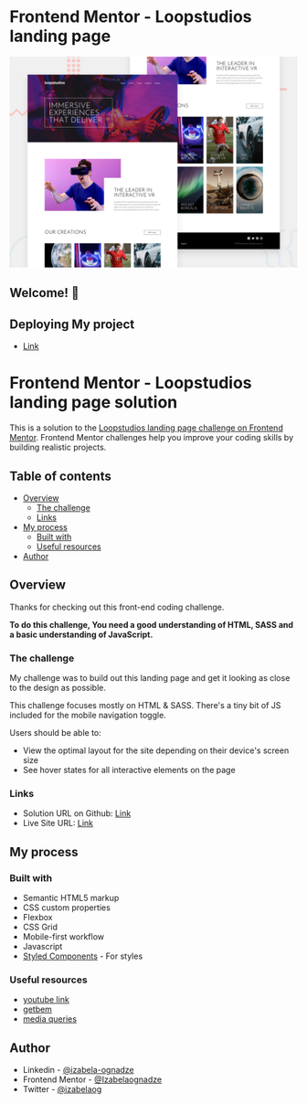 # Frontend Mentor - Loopstudios landing page

![Design preview for the Loopstudios landing page coding challenge](./design/desktop-preview.jpg)

## Welcome! 👋

## Deploying My project

- [Link](https://izabelaognadze.github.io/loopstudios-landing-page-main/)

# Frontend Mentor - Loopstudios landing page solution

This is a solution to the [Loopstudios landing page challenge on Frontend Mentor](https://www.frontendmentor.io/challenges/loopstudios-landing-page-N88J5Onjw). Frontend Mentor challenges help you improve your coding skills by building realistic projects. 

## Table of contents

- [Overview](#overview)
  - [The challenge](#the-challenge)
  - [Links](#links)
- [My process](#my-process)
  - [Built with](#built-with)
  - [Useful resources](#useful-resources)
- [Author](#author)

## Overview

Thanks for checking out this front-end coding challenge.

**To do this challenge, You need a good understanding of HTML, SASS and a basic understanding of JavaScript.**

### The challenge
My challenge was to build out this landing page and get it looking as close to the design as possible.

This challenge focuses mostly on HTML & SASS. There's a tiny bit of JS included for the mobile navigation toggle.

Users should be able to:

- View the optimal layout for the site depending on their device's screen size
- See hover states for all interactive elements on the page


### Links

- Solution URL on Github: [Link](https://github.com/Izabelaognadze/loopstudios-landing-page-main)
- Live Site URL: [Link](https://izabelaognadze.github.io/loopstudios-landing-page-main/)

## My process

### Built with

- Semantic HTML5 markup
- CSS custom properties
- Flexbox
- CSS Grid
- Mobile-first workflow
- Javascript
- [Styled Components](https://styled-components.com/) - For styles


### Useful resources

- [youtube link](https://www.youtube.com/watch?v=gCi47hi6oAw&list=LL&index=8) 
- [getbem](https://getbem.com/) 
- [media queries](https://dev.to/paul_duvall/sass-and-media-queries-hb2#:~:text=Sass%20and%20media%20queries%20With%20Sass%2C%20it%20is,particular%20rule%20is%20located%20in%20the%20same%20place) 


## Author

- Linkedin - [@izabela-ognadze](https://www.linkedin.com/in/izabela-ognadze/)
- Frontend Mentor - [@Izabelaognadze](https://www.frontendmentor.io/profile/Izabelaognadze)
- Twitter - [@izabelaog](https://twitter.com/izabelaog)

